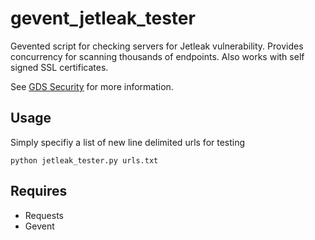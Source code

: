 # gevent_jetleak_tester
Gevented script for checking servers for Jetleak vulnerability.  Provides concurrency for scanning thousands of endpoints.  Also works with self signed SSL certificates.  

See [GDS Security](http://blog.gdssecurity.com/labs/2015/2/25/jetleak-vulnerability-remote-leakage-of-shared-buffers-in-je.html) for more information.

## Usage
Simply specifiy a list of new line delimited urls for testing

```
python jetleak_tester.py urls.txt
```

## Requires
* Requests
* Gevent
